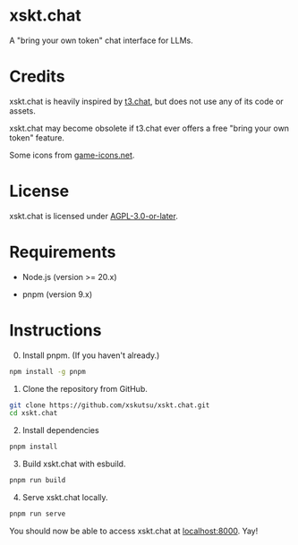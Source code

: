 # xskt.chat

A "bring your own token" chat interface for LLMs.

# Credits

xskt.chat is heavily inspired by [t3.chat](https://t3.chat/), but does not use any of its code or assets.

xskt.chat may become obsolete if t3.chat ever offers a free "bring your own token" feature.

Some icons from [game-icons.net](https://game-icons.net/).

# License

xskt.chat is licensed under [AGPL-3.0-or-later](https://www.gnu.org/licenses/agpl-3.0.html).

# Requirements

- Node.js (version >= 20.x)

- pnpm (version 9.x)

# Instructions

0. Install pnpm. (If you haven't already.)

```bash
npm install -g pnpm
```

1. Clone the repository from GitHub.

```bash
git clone https://github.com/xskutsu/xskt.chat.git
cd xskt.chat
```

2. Install dependencies

```bash
pnpm install
```

3. Build xskt.chat with esbuild.

```bash
pnpm run build
```

4. Serve xskt.chat locally.

```bash
pnpm run serve
```

You should now be able to access xskt.chat at [localhost:8000](http://localhost:8000/). Yay!